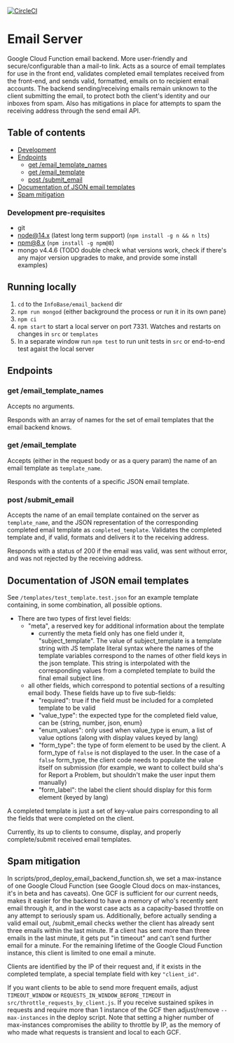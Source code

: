 [![CircleCI](https://circleci.com/gh/TBS-EACPD/infobase.svg?style=shield)](https://circleci.com/gh/TBS-EACPD/infobase)

# Email Server

Google Cloud Function email backend. More user-friendly and secure/configurable than a mail-to link. Acts as a source of email templates for use in the front end, validates completed email templates received from the front-end, and sends valid, formatted, emails on to recipient email accounts. The backend sending/receiving emails remain unknown to the client submitting the email, to protect both the client's identity and our inboxes from spam. Also has mitigations in place for attempts to spam the receiving address through the send email API.

## Table of contents

- [Development](#Development)
- [Endpoints](#Endpoints)
  - [get /email_template_names](#get-emailtemplatenames)
  - [get /email_template](#get-emailtemplate)
  - [post /submit_email](#post-submitemail)
- [Documentation of JSON email templates](#Documentation-of-JSON-email-templates)
- [Spam mitigation](#Spam-mitigation)

### Development pre-requisites

- git
- node@14.x (latest long term support) (`npm install -g n && n lts`)
- npm@8.x (`npm install -g npm@8`)
- mongo v4.4.6 (TODO double check what versions work, check if there's any major version upgrades to make, and provide some install examples)

## Running locally

1. `cd` to the `InfoBase/email_backend` dir
2. `npm run mongod` (either background the process or run it in its own pane)
3. `npm ci`
4. `npm start` to start a local server on port 7331. Watches and restarts on changes in `src` or `templates`
5. In a separate window run `npm test` to run unit tests in `src` or end-to-end test agaist the local server

## Endpoints

### get /email_template_names

Accepts no arguments.

Responds with an array of names for the set of email templates that the email backend knows.

### get /email_template

Accepts (either in the request body or as a query param) the name of an email template as `template_name`.

Responds with the contents of a specific JSON email template.

### post /submit_email

Accepts the name of an email template contained on the server as `template_name`, and the JSON representation of the corresponding completed email template as `completed_template`. Validates the completed template and, if valid, formats and delivers it to the receiving address.

Responds with a status of 200 if the email was valid, was sent without error, and was not rejected by the receiving address.

## Documentation of JSON email templates

See `/templates/test_template.test.json` for an example template containing, in some combination, all possible options.

- There are two types of first level fields:
  - "meta", a reserved key for additional information about the template
    - currently the meta field only has one field under it, "subject_template". The value of subject_template is a template string with JS template literal syntax where the names of the template variables correspond to the names of other field keys in the json template. This string is interpolated with the corresponding values from a completed template to build the final email subject line.
  - all other fields, which correspond to potential sections of a resulting email body. These fields have up to five sub-fields:
    - "required": true if the field must be included for a completed template to be valid
    - "value_type": the expected type for the completed field value, can be {string, number, json, enum}
    - "enum_values": only used when value_type is enum, a list of value options (along with display values keyed by lang)
    - "form_type": the type of form element to be used by the client. A form_type of `false` is not displayed to the user. In the case of a `false` form_type, the client code needs to populate the value itself on submission (for example, we want to collect build sha's for Report a Problem, but shouldn't make the user input them manually)
    - "form_label": the label the client should display for this form element (keyed by lang)

A completed template is just a set of key-value pairs corresponding to all the fields that were completed on the client.

Currently, its up to clients to consume, display, and properly complete/submit received email templates.

## Spam mitigation

In scripts/prod_deploy_email_backend_function.sh, we set a max-instance of one Google Cloud Function (see Google Cloud docs on max-instances, it's in beta and has caveats). One GCF is sufficient for our current needs, makes it easier for the backend to have a memory of who's recently sent email through it, and in the worst case acts as a capacity-based throttle on any attempt to seriously spam us. Additionally, before actually sending a valid email out, /submit_email checks wether the client has already sent three emails within the last minute. If a client has sent more than three emails in the last minute, it gets put "in timeout" and can't send further email for a minute. For the remaining lifetime of the Google Cloud Function instance, this client is limited to one email a minute.

Clients are identified by the IP of their request and, if it exists in the completed template, a special template field with key `"client_id"`.

If you want clients to be able to send more frequent emails, adjust `TIMEOUT_WINDOW` or `REQUESTS_IN_WINDOW_BEFORE_TIMEOUT` in `src/throttle_requests_by_client.js`. If you receive sustained spikes in requests and require more than 1 instance of the GCF then adjust/remove `--max-instances` in the deploy script. Note that setting a higher number of max-instances compromises the ability to throttle by IP, as the memory of who made what requests is transient and local to each GCF.
